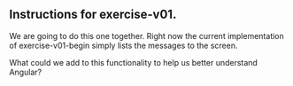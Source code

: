 ## Instructions for exercise-v01.

We are going to do this one together. Right now the current implementation of exercise-v01-begin simply lists the messages to the screen.

What could we add to this functionality to help us better understand Angular?

